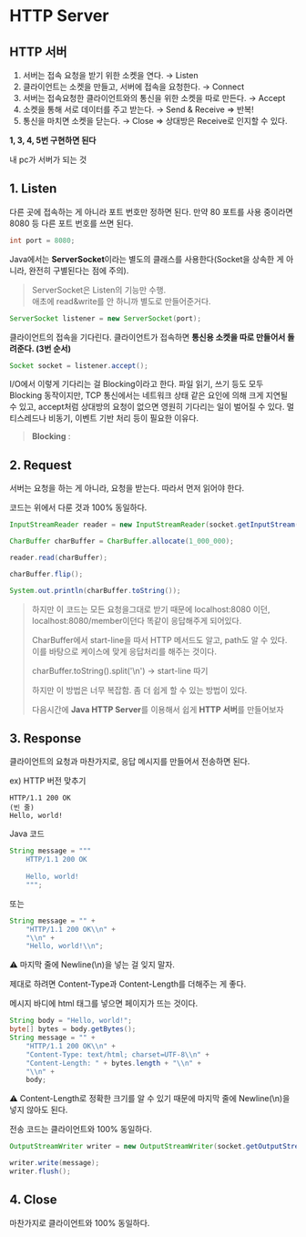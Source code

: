 # HTTP Server

## HTTP 서버

1. 서버는 접속 요청을 받기 위한 소켓을 연다. → Listen
2. 클라이언트는 소켓을 만들고, 서버에 접속을 요청한다. → Connect
3. 서버는 접속요청한 클라이언트와의 통신을 위한 소켓을 따로 만든다. → Accept
4. 소켓을 통해 서로 데이터를 주고 받는다. → Send & Receive ⇒ 반복!
5. 통신을 마치면 소켓을 닫는다. → Close ⇒ 상대방은 Receive로 인지할 수 있다.

**1, 3, 4, 5번 구현하면 된다**

내 pc가 서버가 되는 것

## 1. Listen

다른 곳에 접속하는 게 아니라 포트 번호만 정하면 된다. 만약 80 포트를 사용 중이라면 8080 등 다른 포트 번호를 쓰면 된다.

```java
int port = 8080;
```

Java에서는 **ServerSocket**이라는 별도의 클래스를 사용한다(Socket을 상속한 게 아니라, 완전히 구별된다는 점에 주의).

> ServerSocket은 Listen의 기능만 수행.\
> 애초에 read\&write를 안 하니까 별도로 만들어준거다.

```java
ServerSocket listener = new ServerSocket(port);
```

클라이언트의 접속을 기다린다. 클라이언트가 접속하면 **통신용 소켓을 따로 만들어서 돌려준다. (3번 순서)**

```java
Socket socket = listener.accept();
```

I/O에서 이렇게 기다리는 걸 Blocking이라고 한다. 파일 읽기, 쓰기 등도 모두 Blocking 동작이지만, TCP 통신에서는 네트워크 상태 같은 요인에 의해 크게 지연될 수 있고, accept처럼 상대방의 요청이 없으면 영원히 기다리는 일이 벌어질 수 있다. 멀티스레드나 비동기, 이벤트 기반 처리 등이 필요한 이유다.

> **Blocking** : &#x20;

## 2. Request

서버는 요청을 하는 게 아니라, 요청을 받는다. 따라서 먼저 읽어야 한다.

코드는 위에서 다룬 것과 100% 동일하다.

```java
InputStreamReader reader = new InputStreamReader(socket.getInputStream());

CharBuffer charBuffer = CharBuffer.allocate(1_000_000);

reader.read(charBuffer);

charBuffer.flip();

System.out.println(charBuffer.toString());
```

> 하지만 이 코드는 모든 요청을그대로 받기 때문에 localhost:8080 이던, localhost:8080/member이던다 똑같이 응답해주게 되어있다.
>
> CharBuffer에서 start-line을 따서 HTTP 메서드도 알고, path도 알 수 있다. 이를 바탕으로 케이스에 맞게 응답처리를 해주는 것이다.
>
> charBuffer.toString().split('\n') -> start-line 따기
>
> 하지만 이 방법은 너무 복잡함. 좀 더 쉽게 할 수 있는 방법이 있다.
>
> 다음시간에  **Java HTTP Server**를 이용해서 쉽게 **HTTP 서버**를 만들어보자

## 3. Response

클라이언트의 요청과 마찬가지로, 응답 메시지를 만들어서 전송하면 된다.

ex) HTTP 버전 맞추기

```
HTTP/1.1 200 OK
(빈 줄)
Hello, world!
```

Java 코드

```java
String message = """
	HTTP/1.1 200 OK
	
	Hello, world!
	""";
```

또는

```java
String message = "" +
	"HTTP/1.1 200 OK\\n" +
	"\\n" +
	"Hello, world!\\n";
```

⚠️ 마지막 줄에 Newline(\n)을 넣는 걸 잊지 말자.

제대로 하려면 Content-Type과 Content-Length를 더해주는 게 좋다.

메시지 바디에 html 태그를 넣으면 페이지가 뜨는 것이다.

```java
String body = "Hello, world!";
byte[] bytes = body.getBytes();
String message = "" +
	"HTTP/1.1 200 OK\\n" +
	"Content-Type: text/html; charset=UTF-8\\n" +
	"Content-Length: " + bytes.length + "\\n" +
	"\\n" +
	body;
```

⚠️ Content-Length로 정확한 크기를 알 수 있기 때문에 마지막 줄에 Newline(\n)을 넣지 않아도 된다.

전송 코드는 클라이언트와 100% 동일하다.

```java
OutputStreamWriter writer = new OutputStreamWriter(socket.getOutputStream());

writer.write(message);
writer.flush();
```

## 4. Close

마찬가지로 클라이언트와 100% 동일하다.


